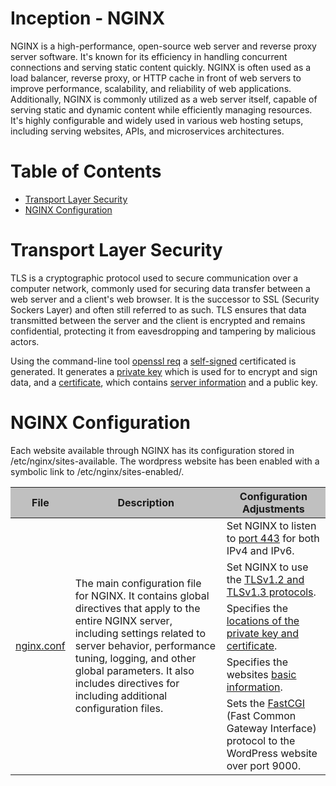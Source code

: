# Inception - NGINX
NGINX is a high-performance, open-source web server and reverse proxy server software.
It's known for its efficiency in handling concurrent connections and serving static content quickly.
NGINX is often used as a load balancer, reverse proxy, or HTTP cache in front of web servers to improve performance, scalability, and reliability of web applications.
Additionally, NGINX is commonly utilized as a web server itself, capable of serving static and dynamic content while efficiently managing resources.
It's highly configurable and widely used in various web hosting setups, including serving websites, APIs, and microservices architectures.

# Table of Contents
- [Transport Layer Security](#transport-layer-security)
- [NGINX Configuration](#nginx-configuration)

# Transport Layer Security
TLS is a cryptographic protocol used to secure communication over a computer network, commonly used for securing data transfer between a web server and a client's web browser.
It is the successor to SSL (Security Sockers Layer) and often still referred to as such.
TLS ensures that data transmitted between the server and the client is encrypted and remains confidential, protecting it from eavesdropping and tampering by malicious actors.

Using the command-line tool [openssl req](nginx/Dockerfile#L27) a [self-signed](nginx/Dockerfile#L27) certificated is generated.
It generates a [private key](nginx/Dockerfile#L31) which is used for to encrypt and sign data, and a [certificate](nginx/Dockerfile#L28), which contains [server information](nginx/Dockerfile#L33) and a public key.

# NGINX Configuration
Each website available through NGINX has its configuration stored in /etc/nginx/sites-available.
The wordpress website has been enabled with a symbolic link to /etc/nginx/sites-enabled/.

<a href="nginx/conf/wordpress.conf" target="_blank"></a>
<table>
	<thead style="background-color: #C0C0C0;">
    <tr>
      <th>File</th>
      <th>Description</th>
      <th>Configuration Adjustments</th>
    </tr>
  </thead>
  <tbody>
    <tr>
      <td rowspan=5><a href="nginx/conf/wordpress.conf" target="_blank">nginx.conf</a></td>
      <td rowspan=5>The main configuration file for NGINX.
        It contains global directives that apply to the entire NGINX server, including settings related to server behavior, performance tuning, logging, and other global parameters.
        It also includes directives for including additional configuration files.</td>
      <td>Set NGINX to listen to <a href="nginx/conf/wordpress.conf#L28" target="_blank">port 443</a> for both IPv4 and IPv6.</td>
    </tr>
    <tr><td>Set NGINX to use the <a href="nginx/conf/wordpress.conf#L39" target="_blank">TLSv1.2 and TLSv1.3 protocols</a>.</td></tr>
    <tr><td>Specifies the <a href="nginx/conf/wordpress.conf#L40" target="_blank">locations of the private key and certificate</a>.</td></tr>
    <tr><td>Specifies the websites <a href="nginx/conf/wordpress.conf#L49" target="_blank">basic information</a>.</td></tr>
    <tr><td>Sets the <a href="nginx/conf/wordpress.conf#L70" target="_blank">FastCGI</a> (Fast Common Gateway Interface) protocol to the WordPress website over port 9000.</td></tr>
  </tbody>
</table>
